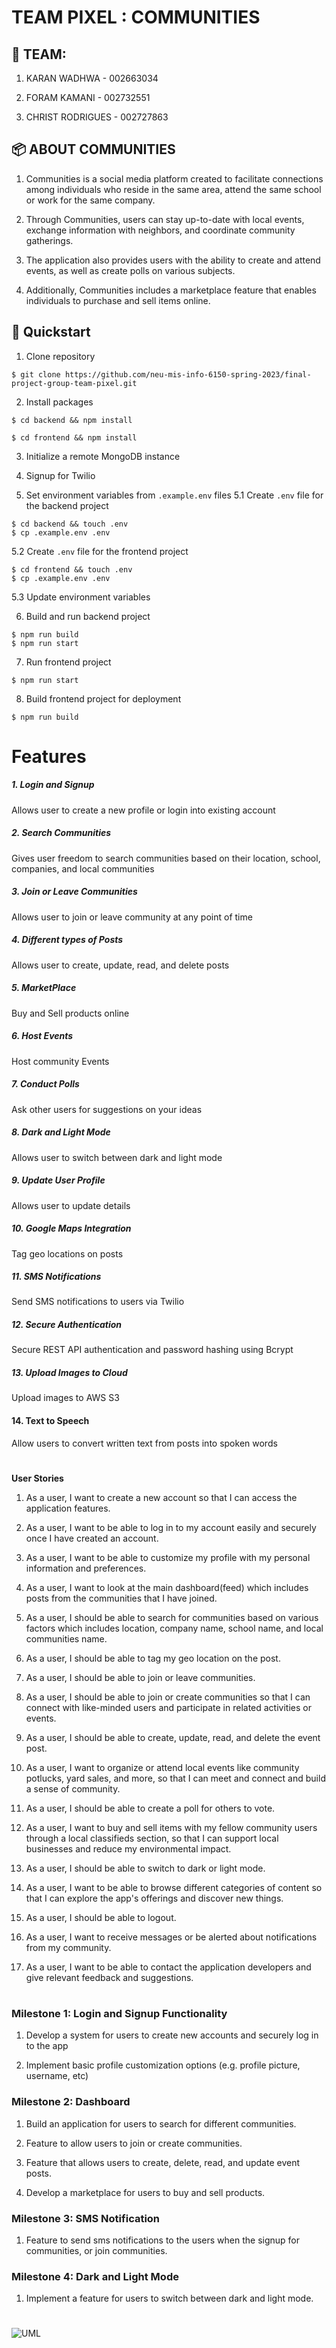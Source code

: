 # TEAM PIXEL : COMMUNITIES

## :busts_in_silhouette: TEAM:

1. KARAN WADHWA - 002663034

2. FORAM KAMANI - 002732551

3. CHRIST RODRIGUES - 002727863

## :package: ABOUT COMMUNITIES

1. Communities is a social media platform created to facilitate connections among individuals who reside in the same area, attend the same school or work for the same company.

2. Through Communities, users can stay up-to-date with local events, exchange information with neighbors, and coordinate community gatherings.

3. The application also provides users with the ability to create and attend events, as well as create polls on various subjects.

4. Additionally, Communities includes a marketplace feature that enables individuals to purchase and sell items online.

## :rocket: Quickstart

1. Clone repository

```console
$ git clone https://github.com/neu-mis-info-6150-spring-2023/final-project-group-team-pixel.git
```

2. Install packages

```console
$ cd backend && npm install
```

```console
$ cd frontend && npm install
```

3. Initialize a remote MongoDB instance
4. Signup for Twilio

5. Set environment variables from `.example.env` files
   5.1 Create `.env` file for the backend project

```console
$ cd backend && touch .env
$ cp .example.env .env
```

5.2 Create `.env` file for the frontend project

```console
$ cd frontend && touch .env
$ cp .example.env .env
```

5.3 Update environment variables

6. Build and run backend project

```console
$ npm run build
$ npm run start
```

7. Run frontend project

```console
$ npm run start
```

8. Build frontend project for deployment

```console
$ npm run build
```

# Features

##### 1. Login and Signup

Allows user to create a new profile or login into existing account

##### 2. Search Communities

Gives user freedom to search communities based on their location, school, companies, and local communities

##### 3. Join or Leave Communities

Allows user to join or leave community at any point of time

##### 4. Different types of Posts

Allows user to create, update, read, and delete posts

##### 5. MarketPlace

Buy and Sell products online

##### 6. Host Events

Host community Events

##### 7. Conduct Polls

Ask other users for suggestions on your ideas

##### 8. Dark and Light Mode

Allows user to switch between dark and light mode

##### 9. Update User Profile

Allows user to update details

##### 10. Google Maps Integration

Tag geo locations on posts

##### 11. SMS Notifications

Send SMS notifications to users via Twilio

##### 12. Secure Authentication

Secure REST API authentication and password hashing using Bcrypt

##### 13. Upload Images to Cloud

Upload images to AWS S3

#### 14. Text to Speech

Allow users to convert written text from posts into spoken words

#

**User Stories**

1. As a user, I want to create a new account so that I can access the application features.

2. As a user, I want to be able to log in to my account easily and securely once I have created an account.

3. As a user, I want to be able to customize my profile with my personal information and preferences.

4. As a user, I want to look at the main dashboard(feed) which includes posts from the communities that I have joined.

5. As a user, I should be able to search for communities based on various factors which includes location, company name, school name, and local communities name.

6. As a user, I should be able to tag my geo location on the post.

7. As a user, I should be able to join or leave communities.

8. As a user, I should be able to join or create communities so that I can connect with like-minded users and participate in related activities or events.

9. As a user, I should be able to create, update, read, and delete the event post.

10. As a user, I want to organize or attend local events like community potlucks, yard sales, and more, so that I can meet and connect and build a sense of community.

11. As a user, I should be able to create a poll for others to vote.

12. As a user, I want to buy and sell items with my fellow community users through a local classifieds section, so that I can support local businesses and reduce my environmental impact.

13. As a user, I should be able to switch to dark or light mode.

14. As a user, I want to be able to browse different categories of content so that I can explore the app's offerings and discover new things.

15. As a user, I should be able to logout.

16. As a user, I want to receive messages or be alerted about notifications from my community.

17. As a user, I want to be able to contact the application developers and give relevant feedback and suggestions.

#

### Milestone 1: Login and Signup Functionality

1. Develop a system for users to create new accounts and securely log in to the app

2. Implement basic profile customization options (e.g. profile picture, username, etc)

### Milestone 2: Dashboard

1. Build an application for users to search for different communities.

2. Feature to allow users to join or create communities.

3. Feature that allows users to create, delete, read, and update event posts.

4. Develop a marketplace for users to buy and sell products.

### Milestone 3: SMS Notification

1. Feature to send sms notifications to the users when the signup for communities, or join communities.

### Milestone 4: Dark and Light Mode

1. Implement a feature for users to switch between dark and light mode.

#

![UML](pixel.jpg)
